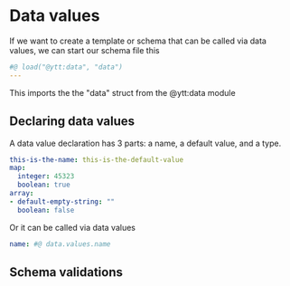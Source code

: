 # Data values

If we want to create a template or schema that can be called via data values, we can start our schema file this

```yaml
#@ load("@ytt:data", "data")
---
```

This imports the the "data" struct from the @ytt:data module

## Declaring data values

A data value declaration has 3 parts: a name, a default value, and a type.

```yaml
this-is-the-name: this-is-the-default-value
map:
  integer: 45323
  boolean: true
array:
- default-empty-string: ""
  boolean: false
```

Or it can be called via data values

```yaml
name: #@ data.values.name
```

## Schema validations
